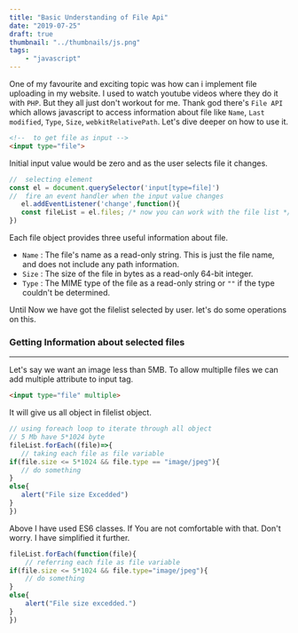 ```yaml
---
title: "Basic Understanding of File Api"
date: "2019-07-25"
draft: true
thumbnail: "../thumbnails/js.png"
tags:
    - "javascript"
---
```


 One of my favourite and exciting topic was how can i implement file uploading in my website. I used to watch youtube videos where they do it with `PHP`. But they all just don't workout for me. Thank god there's `File API` which  allows javascript to access information about file like `Name`, `Last modified`, `Type`, `Size`, `webkitRelativePath`. Let's dive deeper on how to use it.
 
 ```HTML
 <!--  to get file as input -->
<input type="file">

 ```
 Initial input value would be zero and as the user selects file it changes.
 ```js
//  selecting element
const el = document.querySelector('input[type=file]')
//  fire an event handler when the input value changes
    el.addEventListener('change',function(){
    const fileList = el.files; /* now you can work with the file list */    
})
 ```
 Each file object provides three useful information about file.
 - `Name` : The file's name as a read-only string. This is just the file name, and does not include any path information. 
 - `Size` : The size of the file in bytes as a read-only 64-bit integer.
 - `Type` : The MIME type of the file as a read-only string or `""` if the type couldn't be determined.

Until Now we have got the filelist selected by user. let's do some operations on this.
 ### Getting Information about selected files
 ---
 Let's say we want an image less than 5MB. To allow multiplle files we can  add multiple attribute to input tag.
 ```HTML
 <input type="file" multiple>
 ```
 It will give us all object in filelist object.
 ```js
// using foreach loop to iterate through all object
// 5 Mb have 5*1024 byte
fileList.forEach((file)=>{
    // taking each file as file variable
if(file.size <= 5*1024 && file.type == "image/jpeg"){
    // do something
}
else{
    alert("File size Excedded")
}
})
 ```
Above I have used ES6 classes. If You are not comfortable with that. Don't worry. I have simplified it further.
```js
fileList.forEach(function(file){
    // referring each file as file variable
if(file.size <= 5*1024 && file.type="image/jpeg"){
    // do something
}
else{
    alert("File size excedded.")
}
})
```



